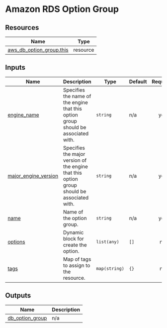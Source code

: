 # Amazon RDS Option Group

## Resources

| Name | Type |
|------|------|
| [aws_db_option_group.this](https://registry.terraform.io/providers/hashicorp/aws/latest/docs/resources/db_option_group) | resource |

## Inputs

| Name | Description | Type | Default | Required |
|------|-------------|------|---------|:--------:|
| <a name="input_engine_name"></a> [engine\_name](#input\_engine\_name) | Specifies the name of the engine that this option group should be associated with. | `string` | n/a | yes |
| <a name="input_major_engine_version"></a> [major\_engine\_version](#input\_major\_engine\_version) | Specifies the major version of the engine that this option group should be associated with. | `string` | n/a | yes |
| <a name="input_name"></a> [name](#input\_name) | Name of the option group. | `string` | n/a | yes |
| <a name="input_options"></a> [options](#input\_options) | Dynamic block for create the option. | `list(any)` | `[]` | no |
| <a name="input_tags"></a> [tags](#input\_tags) | Map of tags to assign to the resource. | `map(string)` | `{}` | no |

## Outputs

| Name | Description |
|------|-------------|
| <a name="output_db_option_group"></a> [db\_option\_group](#output\_db\_option\_group) | n/a |
